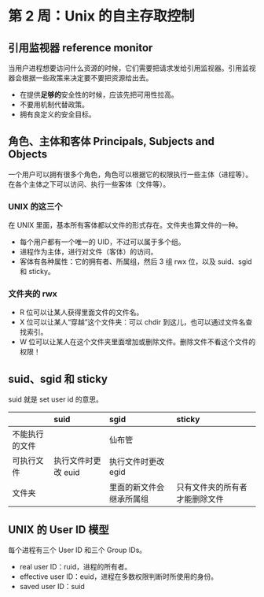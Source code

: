 # 第 2 周：Unix 的自主存取控制

## 引用监视器 reference monitor

当用户进程想要访问什么资源的时候，它们需要把请求发给引用监视器。引用监视器会根据一些政策来决定要不要把资源给出去。

- 在提供**足够的**安全性的时候，应该先把可用性拉高。
- 不要用机制代替政策。
- 拥有良定义的安全目标。

## 角色、主体和客体 Principals, Subjects and Objects

一个用户可以拥有很多个角色，角色可以根据它的权限执行一些主体（进程等）。在各个主体之下可以访问、执行一些客体（文件等）。

### UNIX 的这三个

在 UNIX 里面，基本所有客体都以文件的形式存在。文件夹也算文件的一种。

- 每个用户都有一个唯一的 UID，不过可以属于多个组。
- 进程作为主体，进行对文件（客体）的访问。
- 客体有各种属性：它的拥有者、所属组，然后 3 组 rwx 位，以及 suid、sgid 和 sticky。

### 文件夹的 rwx

- R 位可以让某人获得里面文件的文件名。
- X 位可以让某人“穿越”这个文件夹：可以 chdir 到这儿，也可以通过文件名查找索引。
- W 位可以让某人在这个文件夹里面增加或删除文件。删除文件不看这个文件的权限！

## suid、sgid 和 sticky

suid 就是 set user id 的意思。

||suid|sgid|sticky|
|:--|:--|:--|:--|
|不能执行的文件||仙布管||
|可执行文件|执行文件时更改 euid|执行文件时更改 egid||
|文件夹||里面的新文件会继承所属组|只有文件夹的所有者才能删除文件|

## UNIX 的 User ID 模型

每个进程有三个 User ID 和三个 Group IDs。

- real user ID：ruid，进程的所有者。
- effective user ID：euid，进程在多数权限判断时所使用的身份。
- saved user ID：suid

